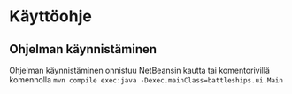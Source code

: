 # Käyttöohje

## Ohjelman käynnistäminen

Ohjelman käynnistäminen onnistuu NetBeansin kautta tai komentorivillä komennolla 
`mvn compile exec:java -Dexec.mainClass=battleships.ui.Main`
